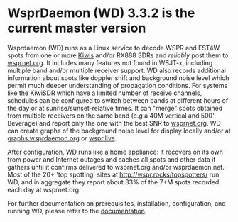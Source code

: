 # WsprDaemon (WD) 3.3.2 is the current master version

Wsprdaemon (WD) runs as a Linux service to decode WSPR and FST4W spots from one or more [Kiwis](http://kiwisdr.com) and/or RX888 SDRs and *reliably* post them to [wsprnet.org](http://wsprnet.org).  It includes many features not found in WSJT-x, including multiple band and/or multiple receiver support.  WD also records additional information about spots like doppler shift and background noise level which permit much deeper understanding of propagation conditions.  For systems like the KiwiSDR which have a limited number of receive channels, schedules can be configured to switch between bands at different hours of the day or at sunrise/sunset-relative times. It can "merge" spots obtained from multiple receivers on the same band (e.g a 40M vertical and 500' Beverage) and report only the one with the best SNR to [wsprnet.org](http://wsprnet.org).  WD can create graphs of the background noise level for display locally and/or at [graphs.wsprdaemon.org](http://graphs.wsprdaemon.org) or [wspr.live](http://wspr.live/gui/). 

After configuration, WD runs like a home appliance: it recovers on its own from power and Internet outages and caches all spots and other data it gathers until it confirms delivered to wsprnet.org and/or wsprdaemon.net.  Most of the 20+ 'top spotting' sites at http://wspr.rocks/topspotters/ run WD, and in aggregate they report about 33% of the 7+M spots recorded each day at wsprnet.org. 

For further documentation on prerequisites, installation, configuration, and running WD, please refer to the [documentation](https://wsprdaemon.readthedocs.io/en/latest/).